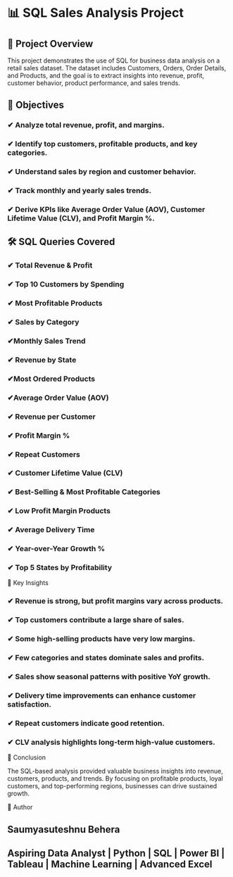 # 📊 SQL Sales Analysis Project
## 📌 Project Overview

This project demonstrates the use of SQL for business data analysis on a retail sales dataset.
The dataset includes Customers, Orders, Order Details, and Products, and the goal is to extract insights into revenue, profit, customer behavior, product performance, and sales trends.

## 🎯 Objectives

### ✔ Analyze total revenue, profit, and margins.
### ✔ Identify top customers, profitable products, and key categories.
### ✔ Understand sales by region and customer behavior.
### ✔ Track monthly and yearly sales trends.
### ✔ Derive KPIs like Average Order Value (AOV), Customer Lifetime Value (CLV), and Profit Margin %.

## 🛠️ SQL Queries Covered

### ✔ Total Revenue & Profit
### ✔ Top 10 Customers by Spending
### ✔ Most Profitable Products
### ✔ Sales by Category
### ✔Monthly Sales Trend
### ✔ Revenue by State
### ✔Most Ordered Products
### ✔Average Order Value (AOV)
### ✔ Revenue per Customer
### ✔ Profit Margin %
### ✔ Repeat Customers
### ✔ Customer Lifetime Value (CLV)
### ✔ Best-Selling & Most Profitable Categories
### ✔ Low Profit Margin Products
### ✔ Average Delivery Time
### ✔ Year-over-Year Growth %
### ✔ Top 5 States by Profitability

🔑 Key Insights

### ✔ Revenue is strong, but profit margins vary across products.

### ✔ Top customers contribute a large share of sales.

### ✔ Some high-selling products have very low margins.

### ✔ Few categories and states dominate sales and profits.

### ✔ Sales show seasonal patterns with positive YoY growth.

### ✔ Delivery time improvements can enhance customer satisfaction.

### ✔ Repeat customers indicate good retention.

### ✔ CLV analysis highlights long-term high-value customers.

🚀 Conclusion

The SQL-based analysis provided valuable business insights into revenue, customers, products, and trends.
By focusing on profitable products, loyal customers, and top-performing regions, businesses can drive sustained growth.

👤 Author

## Saumyasuteshnu Behera
## Aspiring Data Analyst | Python | SQL | Power BI | Tableau | Machine Learning | Advanced Excel

